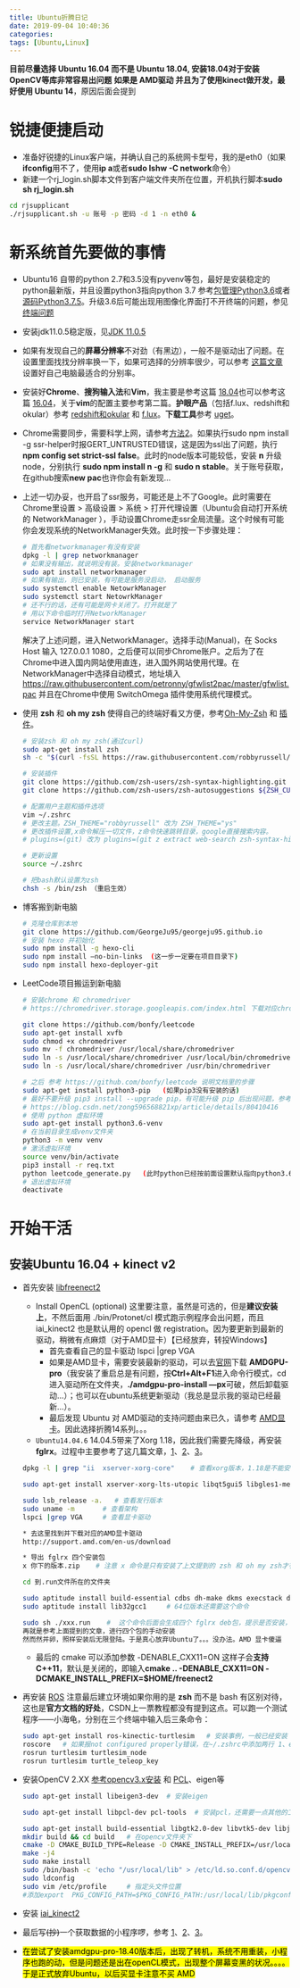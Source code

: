 ```yaml
---
title: Ubuntu折腾日记
date: 2019-09-04 10:40:36
categories: 
tags: [Ubuntu,Linux]
---
```


**目前尽量选择 Ubuntu 16.04 而不是 Ubuntu 18.04, 安装18.04对于安装OpenCV等库非常容易出问题**
**如果是 AMD驱动 并且为了使用kinect做开发，最好使用 Ubuntu 14**，原因后面会提到

# 锐捷便捷启动

* 准备好锐捷的Linux客户端，并确认自己的系统网卡型号，我的是eth0（如果**ifconfig**用不了，使用**ip a**或者**sudo lshw -C network**命令）
* 新建一个rj_login.sh脚本文件到客户端文件夹所在位置，开机执行脚本**sudo sh rj_login.sh**

```sh
cd rjsupplicant
./rjsupplicant.sh -u 账号 -p 密码 -d 1 -n eth0 &
```
<!-- more -->
# 新系统首先要做的事情

* Ubuntu16 自带的python 2.7和3.5没有pyvenv等包，最好是安装稳定的python最新版，并且设置python3指向python 3.7 参考[包管理Python3.6](https://www.cnblogs.com/yjlch1016/p/8641910.html)或者[源码Python3.7.5](https://segmentfault.com/a/1190000018264955?utm_source=tag-newest)。升级3.6后可能出现用图像化界面打不开终端的问题，参见[终端问题](https://www.cnblogs.com/anno-ymy/p/11362040.html)
* 安装jdk11.0.5稳定版，见[JDK 11.0.5](https://blog.csdn.net/weixin_37619439/article/details/88092089)
* 如果有发现自己的**屏幕分辨率**不对劲（有黑边），一般不是驱动出了问题。在设置里面找找分辨率换一下，如果可选择的分辨率很少，可以参考 [这篇文章](https://blog.csdn.net/ignoreyou/article/details/79488442) 设置好自己电脑最适合的分别率。
* 安装好**Chrome**、**搜狗输入法**和**Vim**，我主要是参考这篇 [18.04](https://blog.csdn.net/haeasringnar/article/details/81809040)也可以参考这篇 [16.04](https://blog.csdn.net/skange/article/details/81127575)，关于**vim**的配置主要参考第二篇。**护眼产品**（包括f.lux、redshift和okular）参考 [redshift和okular](https://blog.csdn.net/u011092188/article/details/59169205) 和 [f.lux](https://blog.csdn.net/gatieme/article/details/62922164)。**下载工具**参考 [uget](https://cnblogs.com/reaptomorrow-flydream/p/9526454.html)。

* Chrome需要同步，需要科学上网，请参考[方法2](https://github.com/Turing2333/Detailed-tutorial-on-the-building-and-usage-of-SSR/blob/master/Instructions/Clients%20manual%20for%20each%20platform/Linux%20SSR%E7%9B%B8%E5%85%B3%E8%AF%B4%E6%98%8E.txt)。如果执行sudo npm install -g ssr-helper时报GERT_UNTRUSTED错误，这是因为ssl出了问题，执行**npm config set strict-ssl false**。此时的node版本可能较低，安装 **n** 升级node，分别执行 **sudo npm install n -g** 和 **sudo n stable**。关于账号获取，在github搜索**new pac**也许你会有新发现...

* 上述一切办妥，也开启了ssr服务，可能还是上不了Google。此时需要在Chrome里设置 > 高级设置 > 系统 > 打开代理设置（Ubuntu会自动打开系统的 NetworkManager ），手动设置Chrome走ssr全局流量。这个时候有可能你会发现系统的NetworkManager失效。此时按一下步骤处理：
  ```sh
  # 首先看networkmanager有没有安装
  dpkg -l | grep networkmanager 
  # 如果没有输出，就说明没有装。安装networkmanager
  sudo apt install networkmanager 
  # 如果有输出，则已安装，有可能是服务没启动， 启动服务 
  sudo systemctl enable NetowrkManager 
  sudo systemctl start NetowrkManager 
  # 还不行的话，还有可能是网卡关闭了。打开就是了
  # 用以下命令临时打开NetworkManager
  service NetworkManager start
  ```
	解决了上述问题，进入NetworkManager。选择手动(Manual)，在 Socks Host 输入 127.0.0.1  1080，之后便可以同步Chrome账户。之后为了在Chrome中进入国内网站使用直连，进入国外网站使用代理。在NetworkManager中选择自动模式，地址填入 https://raw.githubusercontent.com/petronny/gfwlist2pac/master/gfwlist.pac 并且在Chrome中使用 SwitchOmega 插件使用系统代理模式。

* 使用 **zsh** 和 **oh my zsh** 使得自己的终端好看又方便，参考[Oh-My-Zsh](https://github.com/robbyrussell/oh-my-zsh) 和 [插件](https://segmentfault.com/a/1190000018093021)。
  ```sh
  # 安装zsh 和 oh my zsh(通过curl)
  sudo apt-get install zsh
  sh -c "$(curl -fsSL https://raw.githubusercontent.com/robbyrussell/oh-my-zsh/master/tools/install.sh)"

  # 安装插件
  git clone https://github.com/zsh-users/zsh-syntax-highlighting.git ${ZSH_CUSTOM:-~/.oh-my-zsh/custom}/plugins/zsh-syntax-highlighting
  git clone https://github.com/zsh-users/zsh-autosuggestions ${ZSH_CUSTOM:-~/.oh-my-zsh/custom}/plugins/zsh-autosuggestions

  # 配置用户主题和插件选项
  vim ~/.zshrc
  # 更改主题。ZSH_THEME="robbyrussell" 改为 ZSH_THEME="ys"
  # 更改插件设置,x命令解压一切文件，z命令快速跳转目录，google直接搜索内容。
  # plugins=(git) 改为 plugins=(git z extract web-search zsh-syntax-highlighting zsh-autosuggestions)

  # 更新设置
  source ~/.zshrc

  # 把bash默认设置为zsh
  chsh -s /bin/zsh （重启生效）
  ```

* 博客搬到新电脑
  ```sh
  # 克隆仓库到本地
  git clone https://github.com/GeorgeJu95/georgeju95.github.io
  # 安装 hexo 并初始化
  sudo npm install -g hexo-cli
  sudo npm install –no-bin-links  (这一步一定要在项目目录下)
  sudo npm install hexo-deployer-git
  ```

* LeetCode项目搬运到新电脑
  ```sh
  # 安装chrome 和 chromedriver
  # https://chromedriver.storage.googleapis.com/index.html 下载对应chrome版本的chromedriver，之后依次执行
  
  git clone https://github.com/bonfy/leetcode
  sudo apt-get install xvfb
  sudo chmod +x chromedriver
  sudo mv -f chromedriver /usr/local/share/chromedriver
  sudo ln -s /usr/local/share/chromedriver /usr/local/bin/chromedriver
  sudo ln -s /usr/local/share/chromedriver /usr/bin/chromedriver

  # 之后 参考 https://github.com/bonfy/leetcode 说明文档里的步骤
  sudo apt-get install python3-pip   (如果pip3没有安装的话)
  # 最好不要升级 pip3 install --upgrade pip，有可能升级 pip 后出现问题，参考下面文章 
  # https://blog.csdn.net/zong596568821xp/article/details/80410416
  # 使用 python 虚拟环境 
  sudo apt-get install python3.6-venv
  # 在当前目录生成venv文件夹
  python3 -m venv venv
  # 激活虚拟环境
  source venv/bin/activate
  pip3 install -r req.txt
  python leetcode_generate.py   (此时python已经按前面设置默认指向python3.6了)
  # 退出虚拟环境
  deactivate
  ```

# 开始干活

## 安装Ubuntu 16.04 + kinect v2

* 首先安装 [libfreenect2](https://github.com/OpenKinect/libfreenect2#debianubuntu-1404)

  * Install OpenCL (optional) 这里要注意，虽然是可选的，但是**建议安装上**，不然后面用 ./bin/Protonet/cl 模式跑示例程序会出问题，而且 iai_kinect2 也是默认用的 opencl 做 registration。因为要更新到最新的驱动，稍微有点麻烦（对于AMD显卡）【已经放弃，转投Windows】
    * 首先查看自己的显卡驱动  lspci |grep VGA 
    * 如果是AMD显卡，需要安装最新的驱动，可以去[官网](https://www.amd.com/en/support/kb/release-notes/rn-prorad-lin-amdgpupro-17-40)下载 **AMDGPU-pro**（我安装了重启总是有问题，按**Ctrl+Alt+F1**进入命令行模式，cd进入驱动所在文件夹，**./amdgpu-pro-install —px**可破，然后卸载驱动...）；也可以在ubuntu系统更新驱动（我总是显示我的驱动已经最新…）。
    * 最后发现 Ubuntu 对 AMD驱动的支持问题由来已久，请参考 [AMD显卡](https://ubuntuqa.com/article/1602.html)。因此选择折腾14系列。。。
  * `Ubuntu14.04.6` 14.04.5带来了Xorg 1.18，因此我们需要先降级，再安装 **fglrx**。过程中主要参考了这几篇文章，[1](https://blog.csdn.net/qq_35843543/article/details/82048193)、[2](https://www.cnblogs.com/qiaoyanlin/p/6901177.html)、[3](https://blog.csdn.net/u010467276/article/details/84867836)。

  ```bash
  dpkg -l | grep "ii  xserver-xorg-core"    # 查看xorg版本，1.18是不能安装fglrx的

  sudo apt-get install xserver-xorg-lts-utopic libqt5gui5 libgles1-mesa-lts-utopic libgles2-mesa-lts-utopic libgl1-mesa-glx-lts-utopic libgl1-mesa-glx-lts-utopic:i386 libglapi-mesa-lts-utopic:i386 libegl1-mesa-drivers-lts-utopic    # 降级到1.16

  sudo lsb_release -a.   # 查看发行版本
  sudo uname -m       # 查看架构
  lspci |grep VGA     # 查看显卡驱动

  * 去这里找到并下载对应的AMD显卡驱动
  http://support.amd.com/en-us/download

  * 导出 fglrx 四个安装包
  x 你下的版本.zip    # 注意 x 命令是只有安装了上文提到的 zsh 和 oh my zsh才有的解压命令

  cd 到.run文件所在的文件夹

  sudo aptitude install build-essential cdbs dh-make dkms execstack dh-modaliases  libqtgui4 debhelper debconf libstdc++6 dkms libqtgui4 libelfg0 linux-headers-generic   # 安装依赖
  sudo aptitude install lib32gcc1     # 64位版本还需要这个命令

  sudo sh ./xxx.run    #  这个命令后面会生成四个 fglrx deb包，提示是否安装，选择否，我们手动安装（自动安装没有测试）
  再就是参考上面提到的文章，进行四个包的手动安装
  然而然并卵，照样安装后无限登陆。于是真心放弃Ubuntu了。。。没办法。AMD 显卡傻逼
  ```

  * 最后的 cmake 可以添加参数 -DENABLE_CXX11=ON 这样子会**支持C++11**，默认是关闭的，即输入**cmake .. -DENABLE_CXX11=ON -DCMAKE_INSTALL_PREFIX=$HOME/freenect2**

* 再安装 [ROS](http://wiki.ros.org/kinetic/Installation/Ubuntu) 注意最后建立环境如果你用的是 **zsh** 而不是 bash 有区别对待，这也是**官方文档的好处**，CSDN上一票教程都没有提到这点。可以跑一个测试程序——小海龟，分别在三个终端中输入后三条命令：

  ```bash
  sudo apt-get install ros-kinectic-turtlesim   # 安装事例，一般已经安装
  roscore   # 如果报not configured properly错误，在~/.zshrc中添加两行 1、export ROS_HOSTNAME=localhost 2、export ROS_MASTER_URI=http://localhost:11311
  rosrun turtlesim turtlesim_node
  rosrun turtlesim turtle_teleop_key
  ```

* 安装OpenCV 2.XX [参考opencv3.x安装](https://blog.csdn.net/qq_18649781/article/details/85927212) 和 [PCL](https://blog.csdn.net/Bluenapa/article/details/84026874)、eigen等

  ```bash
  sudo apt-get install libeigen3-dev  # 安装eigen
  
  sudo apt-get install libpcl-dev pcl-tools  # 安装pcl，还需要一点其他的工作，参考上面文章
  
  sudo apt-get install build-essential libgtk2.0-dev libvtk5-dev libjpeg-dev libtiff5-dev libjasper-dev libopenexr-dev libtbb-dev  # opencv的一些依赖项
  mkdir build && cd build   # 在opencv文件夹下
  cmake -D CMAKE_BUILD_TYPE=Release -D CMAKE_INSTALL_PREFIX=/usr/local ..
  make -j4
  sudo make install
  sudo /bin/bash -c 'echo "/usr/local/lib" > /etc/ld.so.conf.d/opencv.conf'   # 配置环境
  sudo ldconfig
  sudo vim /etc/profile     # 指定头文件位置
  #添加export  PKG_CONFIG_PATH=$PKG_CONFIG_PATH:/usr/local/lib/pkgconfig
  ```

* 安装 [iai_kinect2](https://github.com/code-iai/iai_kinect2) 

* 最后写~~(抄)~~一个获取数据的小程序啰，参考 [1](https://blog.csdn.net/xiaocainiaodeboke/article/details/52353191)、[2](https://blog.csdn.net/u012424737/article/details/80609451)、[3](https://blog.csdn.net/weixin_34375233/article/details/89663653)。

* <mark>在尝试了安装amdgpu-pro-18.40版本后，出现了转机，系统不用重装，小程序也跑的动，但是问题还是出在openCL模式，出现整个屏幕变黑的状况。。。。于是正式放弃Ubuntu，以后买显卡注意不买 AMD</mark>

   
